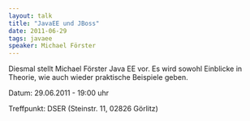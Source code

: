 ```yaml
---
layout: talk
title: "JavaEE und JBoss"
date: 2011-06-29
tags: javaee
speaker: Michael Förster
---
```


Diesmal stellt Michael Förster Java EE vor. Es wird sowohl Einblicke in Theorie, wie auch wieder praktische Beispiele geben. 


Datum: 29.06.2011 - 19:00 uhr

Treffpunkt: DSER (Steinstr. 11, 02826 Görlitz)